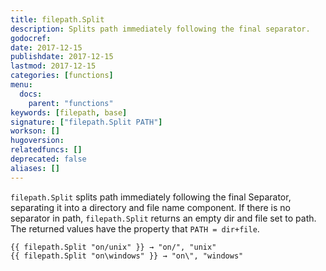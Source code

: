 ```yaml
---
title: filepath.Split
description: Splits path immediately following the final separator.
godocref:
date: 2017-12-15
publishdate: 2017-12-15
lastmod: 2017-12-15
categories: [functions]
menu:
  docs:
    parent: "functions"
keywords: [filepath, base]
signature: ["filepath.Split PATH"]
workson: []
hugoversion:
relatedfuncs: []
deprecated: false
aliases: []
---
```


`filepath.Split` splits path immediately following the final Separator,
separating it into a directory and file name component.
If there is no separator in path, `filepath.Split` returns an empty dir and file set to path.
The returned values have the property that `PATH = dir+file`.

    {{ filepath.Split "on/unix" }} → "on/", "unix"
    {{ filepath.Split "on\windows" }} → "on\", "windows"
